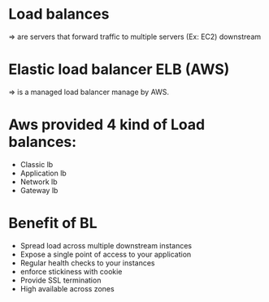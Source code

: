 # Load balances
=> are servers that forward traffic to multiple servers (Ex: EC2) downstream

# Elastic load balancer ELB (AWS)
=> is a managed load balancer manage by AWS.

# Aws provided 4 kind of Load balances:
- Classic lb
- Application lb
- Network lb
- Gateway lb

# Benefit of BL
- Spread load across multiple downstream instances
- Expose a single point of access to your application
- Regular health checks to your instances
- enforce stickiness with cookie
- Provide SSL termination
- High available across zones
